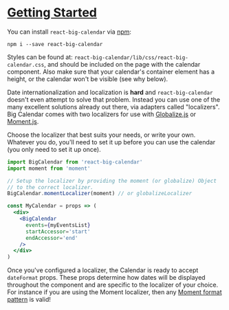 # <a id='intro' href='#intro'>Getting Started</a>

You can install `react-big-calendar` via [npm](https://www.npmjs.com/):

    npm i --save react-big-calendar

Styles can be found at: `react-big-calendar/lib/css/react-big-calendar.css`, and should be included on the page
with the calendar component. Also make sure that your calendar's container
element has a height, or the calendar won't be visible (see why below).

Date internationalization and localization is **hard** and `react-big-calendar` doesn't even attempt to
solve that problem. Instead you can use one of the many excellent solutions already
out there, via adapters called "localizers". Big Calendar comes with two localizers for use
with [Globalize.js](https://github.com/jquery/globalize) or [Moment.js](http://momentjs.com/).

Choose the localizer that best suits your needs, or write your own. Whatever you do, you'll need to set it up
before you can use the calendar (you only need to set it up once).

```jsx
import BigCalendar from 'react-big-calendar'
import moment from 'moment'

// Setup the localizer by providing the moment (or globalize) Object
// to the correct localizer.
BigCalendar.momentLocalizer(moment) // or globalizeLocalizer

const MyCalendar = props => (
  <div>
    <BigCalendar
      events={myEventsList}
      startAccessor='start'
      endAccessor='end'
    />
  </div>
)
```

Once you've configured a localizer, the Calendar is ready to accept `dateFormat` props. These props determine
how dates will be displayed throughout the component and are specific to the localizer of your choice. For
instance if you are using the Moment localizer,
then any [Moment format pattern](http://momentjs.com/docs/#/displaying/format/) is valid!
